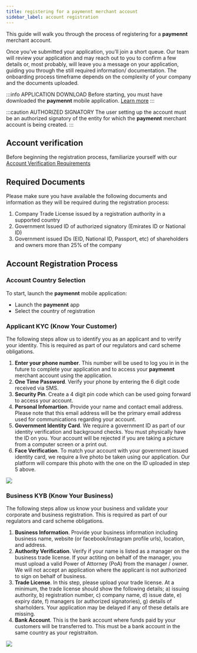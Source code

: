 ```yaml
---
title: registering for a paymennt merchant account
sidebar_label: account registration
---
```


This guide will walk you through the process of registering for a **paymennt** merchant account.

Once you’ve submitted your application, you’ll join a short queue. Our team will review your application and may reach out to you to confirm a few details or, most probably, will leave you a message on your application, guiding you through the still required information/ documentation. The onboarding process timeframe depends on the complexity of your company and the documents uploaded.

:::info APPLICATION DOWNLOAD
Before starting, you must have downloaded the **paymennt** mobile application. [Learn more](/guides/account/mobile)
:::

:::caution AUTHORIZED SIGNATORY
The user setting up the account must be an authorized signatory of the entity for which the **paymennt** merchant account is being created.
:::

## Account verification

Before beginning the registration process, familiarize yourself with our [Account Verification Requirements](/guides/account/verification)

## Required Documents

Please make sure you have available the following documents and information as they will be required during the registration process:

1. Company Trade License issued by a registration authority in a supported country
2. Government Issued ID of authorized signatory (Emirates ID or National ID)
3. Government issued IDs (EID, National ID, Passport, etc) of shareholders and owners more than 25% of the company

## Account Registration Process

### Account Country Selection

To start, launch the **paymennt** mobile application:

- Launch the **paymennt** app
- Select the country of registration

### Applicant KYC (Know Your Customer)

The following steps allow us to identify you as an applicant and to verify your identity. This is required as part of our regulators and card scheme obligations.

1. **Enter your phone number**. This number will be used to log you in in the future to complete your application and to access your **paymennt** merchant account using the application.
2. **One Time Password**. Verify your phone by entering the 6 digit code received via SMS.
3. **Security Pin**. Create a 4 digit pin code which can be used going forward to access your account.
4. **Personal Infomartion**. Provide your name and contact email address. Please note that this email address will be the primary email address used for communications regarding your account.
5. **Government Identity Card**. We require a government ID as part of our identity verification and background checks. You must physically have the ID on you. Your account will be rejected if you are taking a picture from a computer screen or a print out.
6. **Face Verification**. To match your account with your government issued identity card, we require a live photo be taken using our application. Our platform will compare this photo with the one on the ID uploaded in step 5 above.

![](/img/guides/registration/registration-1.png)

### Business KYB (Know Your Business)

The following steps allow us know your business and validate your corporate and business registration. This is required as part of our regulators and card scheme obligations.

1. **Business Information**. Provide your business information including business name, website (or facebook/instagram profile urls), location, and address.
2. **Authority Verification**. Verify if your name is listed as a manager on the business trade license. If your actiting on behalf of the manager, you must upload a valid Power of Attorney (PoA) from the manager / owner. We will not accept an application where the applicant is not authorized to sign on behalf of business.
3. **Trade License**. In this step, please upload your trade license. At a minimum, the trade license should show the following details; a) issuing authority, b) registration number, c) company name, d) issue date, e) expiry date, f) managers (or authorized signatories), g) details of sharholders. Your application may be delayed if any of these details are missing.
4. **Bank Account**. This is the bank account where funds paid by your customers will be transferred to. This must be a bank account in the same country as your registraiton.

![](/img/guides/registration/registration-2.png)
